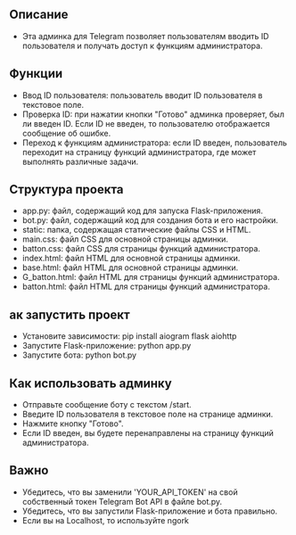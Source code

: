 ## Описание
- Эта админка для Telegram позволяет пользователям вводить ID пользователя и получать доступ к функциям администратора.

## Функции
- Ввод ID пользователя: пользователь вводит ID пользователя в текстовое поле.
- Проверка ID: при нажатии кнопки "Готово" админка проверяет, был ли введен ID. Если ID не введен, то пользователю отображается сообщение об ошибке.
- Переход к функциям администратора: если ID введен, пользователь переходит на страницу функций администратора, где может выполнять различные задачи.

## Структура проекта
- app.py: файл, содержащий код для запуска Flask-приложения.
- bot.py: файл, содержащий код для создания бота и его настройки.
- static: папка, содержащая статические файлы CSS и HTML.
- main.css: файл CSS для основной страницы админки.
- batton.css: файл CSS для страницы функций администратора.
- index.html: файл HTML для основной страницы админки.
- base.html: файл HTML для основной страницы админки.
- G_batton.html: файл HTML для страницы функций администратора.
- batton.html: файл HTML для страницы функций администратора.

## ак запустить проект
- Установите зависимости: pip install aiogram flask aiohttp
- Запустите Flask-приложение: python app.py
- Запустите бота: python bot.py

## Как использовать админку
- Отправьте сообщение боту с текстом /start.
- Введите ID пользователя в текстовое поле на странице админки.
- Нажмите кнопку "Готово".
- Если ID введен, вы будете перенаправлены на страницу функций администратора.
## Важно
- Убедитесь, что вы заменили 'YOUR_API_TOKEN' на свой собственный токен Telegram Bot API в файле bot.py.
- Убедитесь, что вы запустили Flask-приложение и бота правильно.
- Если вы на Localhost, то используйте ngork